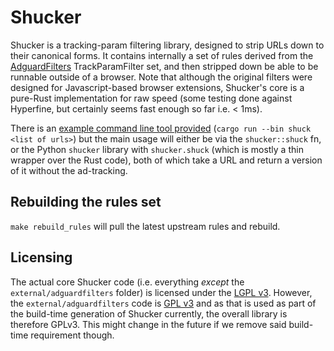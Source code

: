 Shucker
=======

Shucker is a tracking-param filtering library, designed to strip URLs down to their canonical forms. It contains internally a set of rules derived from the [AdguardFilters](https://github.com/AdguardTeam/AdguardFilters) TrackParamFilter set, and then stripped down be able to be runnable outside of a browser. Note that although the original filters were designed for Javascript-based browser extensions, Shucker's core is a pure-Rust implementation for raw speed (some testing done against Hyperfine, but certainly seems fast enough so far i.e. < 1ms).

There is an [example command line tool provided](src/bin/shuck.rs) (`cargo run --bin shuck <list of urls>`) but the main usage will either be via the `shucker::shuck` fn, or the Python `shucker` library with `shucker.shuck` (which is mostly a thin wrapper over the Rust code), both of which take a URL and return a version of it without the ad-tracking.

Rebuilding the rules set
------------------------
`make rebuild_rules` will pull the latest upstream rules and rebuild.

Licensing
---------
The actual core Shucker code (i.e. everything _except_ the `external/adguardfilters` folder) is licensed under the [LGPL v3](https://www.gnu.org/licenses/lgpl-3.0.en.html). However, the `external/adguardfilters` code is [GPL v3](external/adguardfilters/LICENSE) and as that is used as part of the build-time generation of Shucker currently, the overall library is therefore GPLv3. This might change in the future if we remove said build-time requirement though.